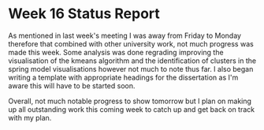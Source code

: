 # Week 16 Status Report

As mentioned in last week's meeting I was away from Friday to Monday therefore that combined with other university work, not much progress was made this week. Some analysis was done regrading improving the visualisation of the kmeans algorithm and the identification of clusters in the spring model visualisations however not much to note thus far. I also began writing a template with appropriate headings for the dissertation as I'm aware this will have to be started soon.

Overall, not much notable progress to show tomorrow but I plan on making up all outstanding work this coming week to catch up and get back on track with my plan.
